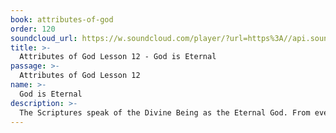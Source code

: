 ```yaml
---
book: attributes-of-god
order: 120
soundcloud_url: https://w.soundcloud.com/player/?url=https%3A//api.soundcloud.com/tracks/
title: >-
  Attributes of God Lesson 12 - God is Eternal
passage: >-
  Attributes of God Lesson 12
name: >-
  God is Eternal
description: >-
  The Scriptures speak of the Divine Being as the Eternal God. From everlasting to everlasting, He is God. He is above and outside of our experience of time and space. God is Eternal in his Being, in his attributes and purposes. His fellowship is also eternal for those who love and obey Him.
---
```


